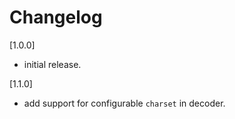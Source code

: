 # Changelog

[1.0.0]

- initial release.

[1.1.0]

- add support for configurable `charset` in decoder.
